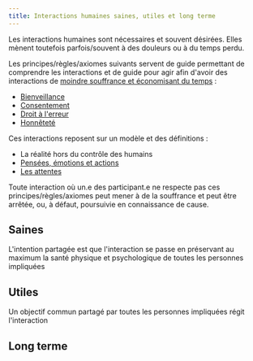 ```yaml
---
title: Interactions humaines saines, utiles et long terme
---
```


Les interactions humaines sont nécessaires et souvent désirées. Elles mènent toutefois parfois/souvent à des douleurs ou à du temps perdu.

Les principes/règles/axiomes suivants servent de guide permettant de comprendre les interactions et de guide pour agir afin d'avoir des interactions de [moindre souffrance et économisant du temps](objectifs.md) :
- [Bienveillance](bienveillance.md) 
- [Consentement](consentement.md)
- [Droit à l'erreur](droit-a-l-erreur.md)
- [Honnêteté](honnetete.md)


Ces interactions reposent sur un modèle et des définitions :
- La réalité hors du contrôle des humains
- [Pensées, émotions et actions](modèle/pensees-emotions-actions.md)
- [Les attentes](modèle/attentes.md)

Toute interaction où un.e des participant.e ne respecte pas ces principes/règles/axiomes peut mener à de la souffrance et peut être arrêtée, ou, à défaut, poursuivie en connaissance de cause.


## Saines

L'intention partagée est que l'interaction se passe en préservant au maximum la santé physique et psychologique de toutes les personnes impliquées


## Utiles

Un objectif commun partagé par toutes les personnes impliquées régit l'interaction


## Long terme



